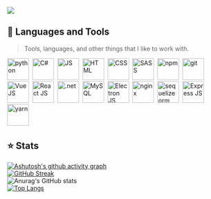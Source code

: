 ![](https://komarev.com/ghpvc/?username=your-github-hamburgIar&style=flat-square)

## 🔧 Languages and Tools

> Tools, languages, and other things that I like to work with.

<img src="https://cdn.jsdelivr.net/gh/devicons/devicon@latest/icons/python/python-original.svg" style="width: 50px; height: 50px" alt="python"/>&nbsp;
<img src="https://cdn.jsdelivr.net/gh/devicons/devicon@latest/icons/csharp/csharp-original.svg" style="width: 50px; height: 50px" alt="C#"/>&nbsp;
<img src="https://cdn.jsdelivr.net/gh/devicons/devicon@latest/icons/javascript/javascript-original.svg" style="width: 50px; height: 50px" alt="JS"/>&nbsp;
<img src="https://cdn.jsdelivr.net/gh/devicons/devicon@latest/icons/html5/html5-original.svg" style="width: 50px; height: 50px" alt="HTML"/>&nbsp;
<img src="https://cdn.jsdelivr.net/gh/devicons/devicon@latest/icons/css3/css3-original.svg" style="width: 50px; height: 50px" alt="CSS"/>&nbsp;
<img src="https://cdn.jsdelivr.net/gh/devicons/devicon@latest/icons/sass/sass-original.svg" style="width: 50px; height: 50px" alt="SASS"/>&nbsp;
<img src="https://cdn.jsdelivr.net/gh/devicons/devicon@latest/icons/npm/npm-original-wordmark.svg" style="width: 50px; height: 50px" alt="npm"/>&nbsp;
<img src="https://cdn.jsdelivr.net/gh/devicons/devicon@latest/icons/git/git-original.svg" style="width: 50px; height: 50px" alt="git"/>&nbsp;\
<img src="https://cdn.jsdelivr.net/gh/devicons/devicon@latest/icons/vuejs/vuejs-original.svg" style="width: 50px; height: 50px" alt="Vue JS"/>&nbsp;
<img src="https://cdn.jsdelivr.net/gh/devicons/devicon@latest/icons/react/react-original.svg" style="width: 50px; height: 50px" alt="React JS"/>&nbsp;
<img src="https://cdn.jsdelivr.net/gh/devicons/devicon@latest/icons/dotnetcore/dotnetcore-original.svg" style="width: 50px; height: 50px" alt=".net"/>&nbsp;
<img src="https://cdn.jsdelivr.net/gh/devicons/devicon@latest/icons/mysql/mysql-original.svg" style="width: 50px; height: 50px" alt="MySQL"/>&nbsp;
<img src="https://cdn.jsdelivr.net/gh/devicons/devicon@latest/icons/electron/electron-original.svg" style="width: 50px; height: 50px" alt="Electron JS"/>&nbsp;
<img src="https://cdn.jsdelivr.net/gh/devicons/devicon@latest/icons/nginx/nginx-original.svg" style="width: 50px; height: 50px" alt="nginx"/>&nbsp;
<img src="https://cdn.jsdelivr.net/gh/devicons/devicon@latest/icons/sequelize/sequelize-original.svg" style="width: 50px; height: 50px;" alt="sequelize orm"/>&nbsp;
<img src="https://img.icons8.com/?size=100&id=kg46nzoJrmTR&format=png&color=FFFFFF" style="width: 50px; height: 50px;" alt="Express JS"/>&nbsp;\
<img src="https://cdn.jsdelivr.net/gh/devicons/devicon@latest/icons/yarn/yarn-original.svg" style="width: 50px; height: 50px;" alt="yarn"/>&nbsp;
      
## ⭐ Stats
[![Ashutosh's github activity graph](https://github-readme-activity-graph.vercel.app/graph?username=nikitabiz&theme=dracula&hide_border=true)](https://github.com/nikitabiz/github-readme-activity-graph)\
[![GitHub Streak](https://streak-stats.demolab.com?user=hamburgIar&theme=onedark&hide_border=true&card_width=467)](https://git.io/streak-stats)\
![Anurag's GitHub stats](https://github-readme-stats.vercel.app/api?username=hamburgIar&show_icons=true&hide_border=true&theme=onedark)\
[![Top Langs](https://github-readme-stats.vercel.app/api/top-langs/?username=hamburgIar&layout=donut&theme=onedark&hide_border=true&card_height=467)](https://github.com/anuraghazra/github-readme-stats) 
